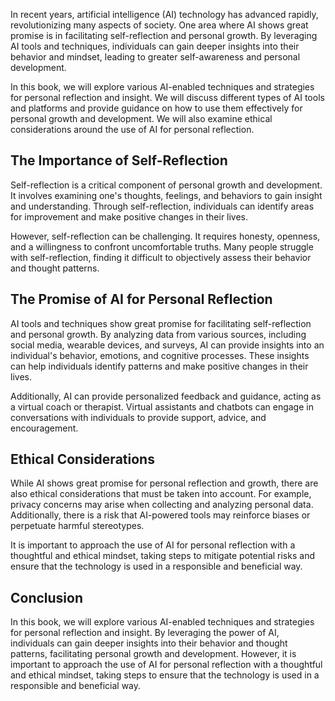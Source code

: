 
In recent years, artificial intelligence (AI) technology has advanced rapidly, revolutionizing many aspects of society. One area where AI shows great promise is in facilitating self-reflection and personal growth. By leveraging AI tools and techniques, individuals can gain deeper insights into their behavior and mindset, leading to greater self-awareness and personal development.

In this book, we will explore various AI-enabled techniques and strategies for personal reflection and insight. We will discuss different types of AI tools and platforms and provide guidance on how to use them effectively for personal growth and development. We will also examine ethical considerations around the use of AI for personal reflection.

The Importance of Self-Reflection
---------------------------------

Self-reflection is a critical component of personal growth and development. It involves examining one's thoughts, feelings, and behaviors to gain insight and understanding. Through self-reflection, individuals can identify areas for improvement and make positive changes in their lives.

However, self-reflection can be challenging. It requires honesty, openness, and a willingness to confront uncomfortable truths. Many people struggle with self-reflection, finding it difficult to objectively assess their behavior and thought patterns.

The Promise of AI for Personal Reflection
-----------------------------------------

AI tools and techniques show great promise for facilitating self-reflection and personal growth. By analyzing data from various sources, including social media, wearable devices, and surveys, AI can provide insights into an individual's behavior, emotions, and cognitive processes. These insights can help individuals identify patterns and make positive changes in their lives.

Additionally, AI can provide personalized feedback and guidance, acting as a virtual coach or therapist. Virtual assistants and chatbots can engage in conversations with individuals to provide support, advice, and encouragement.

Ethical Considerations
----------------------

While AI shows great promise for personal reflection and growth, there are also ethical considerations that must be taken into account. For example, privacy concerns may arise when collecting and analyzing personal data. Additionally, there is a risk that AI-powered tools may reinforce biases or perpetuate harmful stereotypes.

It is important to approach the use of AI for personal reflection with a thoughtful and ethical mindset, taking steps to mitigate potential risks and ensure that the technology is used in a responsible and beneficial way.

Conclusion
----------

In this book, we will explore various AI-enabled techniques and strategies for personal reflection and insight. By leveraging the power of AI, individuals can gain deeper insights into their behavior and thought patterns, facilitating personal growth and development. However, it is important to approach the use of AI for personal reflection with a thoughtful and ethical mindset, taking steps to ensure that the technology is used in a responsible and beneficial way.

